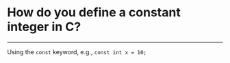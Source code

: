 # How do you define a constant integer in C?

---

Using the `const` keyword, e.g., `const int x = 10;`
